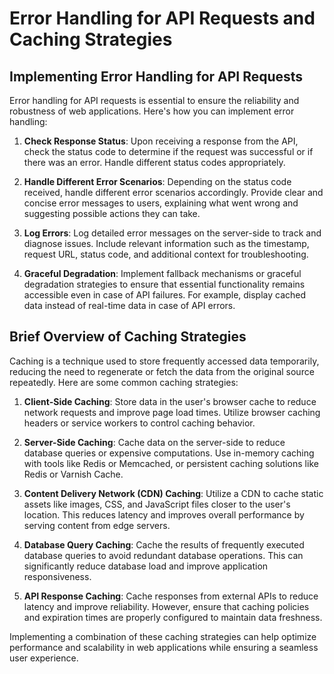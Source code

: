 # Error Handling for API Requests and Caching Strategies

## Implementing Error Handling for API Requests

Error handling for API requests is essential to ensure the reliability and robustness of web applications. Here's how you can implement error handling:

1. **Check Response Status**: Upon receiving a response from the API, check the status code to determine if the request was successful or if there was an error. Handle different status codes appropriately.

2. **Handle Different Error Scenarios**: Depending on the status code received, handle different error scenarios accordingly. Provide clear and concise error messages to users, explaining what went wrong and suggesting possible actions they can take.

3. **Log Errors**: Log detailed error messages on the server-side to track and diagnose issues. Include relevant information such as the timestamp, request URL, status code, and additional context for troubleshooting.

4. **Graceful Degradation**: Implement fallback mechanisms or graceful degradation strategies to ensure that essential functionality remains accessible even in case of API failures. For example, display cached data instead of real-time data in case of API errors.

## Brief Overview of Caching Strategies

Caching is a technique used to store frequently accessed data temporarily, reducing the need to regenerate or fetch the data from the original source repeatedly. Here are some common caching strategies:

1. **Client-Side Caching**: Store data in the user's browser cache to reduce network requests and improve page load times. Utilize browser caching headers or service workers to control caching behavior.

2. **Server-Side Caching**: Cache data on the server-side to reduce database queries or expensive computations. Use in-memory caching with tools like Redis or Memcached, or persistent caching solutions like Redis or Varnish Cache.

3. **Content Delivery Network (CDN) Caching**: Utilize a CDN to cache static assets like images, CSS, and JavaScript files closer to the user's location. This reduces latency and improves overall performance by serving content from edge servers.

4. **Database Query Caching**: Cache the results of frequently executed database queries to avoid redundant database operations. This can significantly reduce database load and improve application responsiveness.

5. **API Response Caching**: Cache responses from external APIs to reduce latency and improve reliability. However, ensure that caching policies and expiration times are properly configured to maintain data freshness.

Implementing a combination of these caching strategies can help optimize performance and scalability in web applications while ensuring a seamless user experience.

